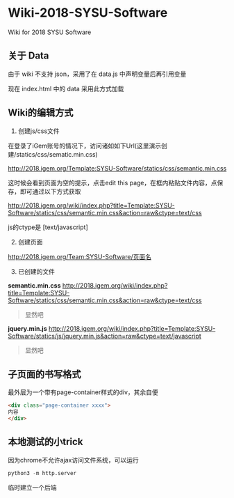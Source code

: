 # Wiki-2018-SYSU-Software

Wiki for 2018 SYSU Software

## 关于 Data

由于 wiki 不支持 json，采用了在 data.js 中声明变量后再引用变量

现在 index.html 中的 data 采用此方式加载

## Wiki的编辑方式

1. 创建js/css文件

在登录了iGem账号的情况下，访问诸如如下Url(这里演示创建/statics/css/sematic.min.css)

http://2018.igem.org/Template:SYSU-Software/statics/css/semantic.min.css

这时候会看到页面为空的提示，点击edit this page，在框内粘贴文件内容，点保存，即可通过以下方式获取

http://2018.igem.org/wiki/index.php?title=Template:SYSU-Software/statics/css/semantic.min.css&action=raw&ctype=text/css

js的ctype是 [text/javascript]

2. 创建页面

http://2018.igem.org/Team:SYSU-Software/页面名

3. 已创建的文件

**semantic.min.css** http://2018.igem.org/wiki/index.php?title=Template:SYSU-Software/statics/css/semantic.min.css&action=raw&ctype=text/css
> 显然吧

**jquery.min.js** http://2018.igem.org/wiki/index.php?title=Template:SYSU-Software/statics/js/jquery.min.js&action=raw&ctype=text/javascript
> 显然吧


## 子页面的书写格式
最外层为一个带有page-container样式的div，其余自便

``` html
<div class="page-container xxxx">
内容
</div>
```

## 本地测试的小trick
因为chrome不允许ajax访问文件系统，可以运行
``` python
python3 -m http.server
```
临时建立一个后端